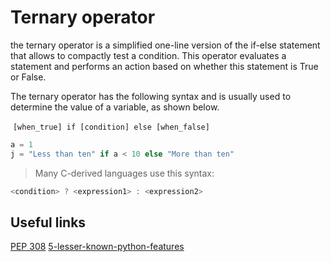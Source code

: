 # Ternary operator

the ternary operator is a simplified one-line version of the if-else statement that allows to compactly test a condition. This operator evaluates a statement and performs an action based on whether this statement is True or False.

The ternary operator has the following syntax and is usually used to determine the value of a variable, as shown below.

‍ `[when_true] if [condition] else [when_false]`

```python
a = 1
j = "Less than ten" if a < 10 else "More than ten" 
```

> Many C-derived languages use this syntax:

```c
<condition> ? <expression1> : <expression2>
```

## Useful links

[PEP 308](https://www.python.org/dev/peps/pep-0308/)
[5-lesser-known-python-features](https://towardsdatascience.com/5-lesser-known-python-features-19989db6e13e)

